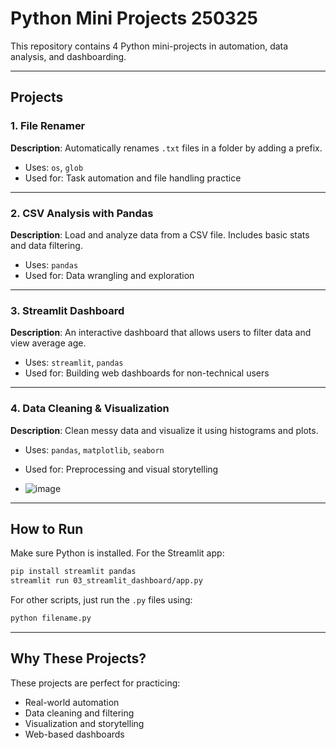 
# Python Mini Projects 250325

This repository contains 4 Python mini-projects in automation, data analysis, and dashboarding.

---

## Projects

### 1. File Renamer
**Description**: Automatically renames `.txt` files in a folder by adding a prefix.

- Uses: `os`, `glob`
- Used for: Task automation and file handling practice

---

### 2. CSV Analysis with Pandas
**Description**: Load and analyze data from a CSV file. Includes basic stats and data filtering.

- Uses: `pandas`
- Used for: Data wrangling and exploration

---

### 3. Streamlit Dashboard
**Description**: An interactive dashboard that allows users to filter data and view average age.

- Uses: `streamlit`, `pandas`
- Used for: Building web dashboards for non-technical users

---

### 4. Data Cleaning & Visualization
**Description**: Clean messy data and visualize it using histograms and plots.

- Uses: `pandas`, `matplotlib`, `seaborn`
- Used for: Preprocessing and visual storytelling

- ![image](https://github.com/user-attachments/assets/6d21a8f4-676d-4f79-bcc6-e06b1846f2b4)

---

## How to Run

Make sure Python is installed. For the Streamlit app:

```bash
pip install streamlit pandas
streamlit run 03_streamlit_dashboard/app.py
```

For other scripts, just run the `.py` files using:

```bash
python filename.py
```

---

## Why These Projects?

These projects are perfect for practicing:
- Real-world automation
- Data cleaning and filtering
- Visualization and storytelling
- Web-based dashboards
